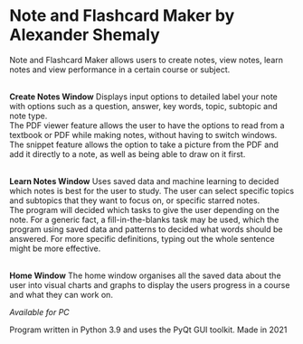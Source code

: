 # Note and Flashcard Maker by Alexander Shemaly

Note and Flashcard Maker allows users to create notes, view notes, learn notes and view performance in a certain course or subject.<br><br>

**Create Notes Window**
Displays input options to detailed label your note with options such as a question, answer, key words, topic, subtopic and note type. <br>
The PDF viewer feature allows the user to have the options to read from a textbook or PDF while making notes, without having to switch windows. <br>
The snippet feature allows the option to take a picture from the PDF and add it directly to a note, as well as being able to draw on it first. <br><br>

**Learn Notes Window**
Uses saved data and machine learning to decided which notes is best for the user to study. The user can select specific topics and subtopics that they want to focus on, or specific starred notes. <br>
The program will decided which tasks to give the user depending on the note. For a generic fact, a fill-in-the-blanks task may be used, which the program using saved data and patterns to decided what words should be answered. For more specific definitions, typing out the whole sentence might be more effective. <br><br>

**Home Window**
The home window organises all the saved data about the user into visual charts and graphs to display the users progress in a course and what they can work on.

_Available for PC_

Program written in Python 3.9 and uses the PyQt GUI toolkit. Made in 2021
